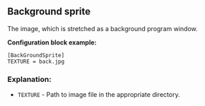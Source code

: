  ## Background sprite

 The image, which is stretched as a background program window.

 **Configuration block example:**

    [BackGroundSprite]
    TEXTURE = back.jpg

 ### Explanation:

 * `TEXTURE` - Path to image file in the appropriate directory.
